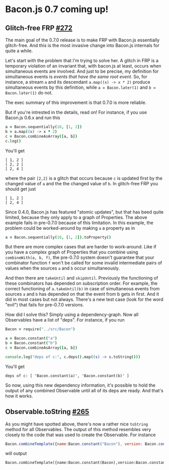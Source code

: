 # Bacon.js 0.7 coming up!

## Glitch-free FRP [#272](https://github.com/baconjs/bacon.js/issues/272)

The main goal of the 0.7.0 release is to make FRP with Bacon.js
essentially glitch-free. And this is the most invasive change into Bacon.js 
internals for quite a while.

Let's start with the problem that I'm trying to solve her. A glitch in FRP is
a temporary violation of an invariant that, with bacon.js at least, occurs when 
simultaneous events are involved. And just to be precise, my definition for simultaneous
events is *events that have the same root event*. So, for instance, a stream `a` and its
descendant `a.map((x) -> x * 2)` produce simultaneous events by this definition,
while `a = Bacon.later(1)` and `b = Bacon.later(1)` do not.

The exec summary of this improvement is that 0.7.0 is more reliable.

But if you're intrested in the details, read on! For instance, if you use Bacon.js 0.6.x and run this

```coffeescript
a = Bacon.sequentially(10, [1, 2])
b = a.map((x) -> x * 2)
c = Bacon.combineAsArray([a, b])
c.log()
```

You'll get

    [ 1, 2 ]
    [ 2, 2 ]
    [ 2, 4 ]

where the pair `[2,2]` is a glitch that occurs because `c` is updated first by the changed value of `a` and the the changed value of `b`. In glitch-free FRP you should get just

    [ 1, 2 ]
    [ 2, 4 ]

Since 0.4.0, Bacon.js has featured "atomic updates", but that has beed quite limited, because they only apply to a graph of Properties. The above example fails in pre-0.7.0 because of this limitation. In this example, the problem could be worked-around by making `a` a property as in

```coffeescript
a = Bacon.sequentially(10, [1, 2]).toProperty()
```

But there are more complex cases that are harder to work-around. Like if you have a complex graph of Properties that you combine using `combineWith(a, b, f)`, the pre-0.7.0 system doesn't guarantee that your combinator function `f` won't be called for some invalid intermediate pairs of values when the sources `a` and `b` occur simultaneously.

And then there are `takeUntil` and `skipUntil`. Previously the functioning of these 
combinators has depended on subscription order. For example, the correct functioning of
`a.takeUntil(b)` in case of simultaneous events from sources `a` and `b` has depended on
that the event from b gets in first. And it did in most cases but not always. There's a new
test case (look for the word "evil") that fails for pre-0.7.0 versions.

How did I solve this? Simply using a dependency-graph. Now all Observables have a list of "deps". For instance, if you run

```coffeescript
Bacon = require("../src/Bacon")

a = Bacon.constant("a")
b = Bacon.constant("b")
c = Bacon.combineAsArray([a, b])

console.log("deps of c:", c.deps().map((s) -> s.toString()))
```

You'll get

    deps of c: [ 'Bacon.constant(a)', 'Bacon.constant(b)' ]

So now, using this new dependency information, it's possible to hold the output of any combined Observable until all of its deps are ready. And that's how it works.

## Observable.toString [#265](https://github.com/baconjs/bacon.js/issues/265)

As you might have spotted above, there's now a rather nice `toString` method for all Observables.
The output of this method resembles very closely to the code that was used to create the Observable.
For instance

```js
Bacon.combineTemplate({name:Bacon.constant("Bacon"), version: Bacon.constant("0.7")}).toString()
```

will output

```
Bacon.combineTemplate({name:Bacon.constant(Bacon),version:Bacon.constant(0.7)})'
```
